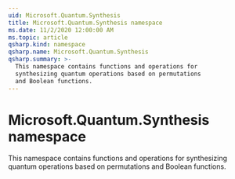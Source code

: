 ```yaml
---
uid: Microsoft.Quantum.Synthesis
title: Microsoft.Quantum.Synthesis namespace
ms.date: 11/2/2020 12:00:00 AM
ms.topic: article
qsharp.kind: namespace
qsharp.name: Microsoft.Quantum.Synthesis
qsharp.summary: >-
  This namespace contains functions and operations for
  synthesizing quantum operations based on permutations
  and Boolean functions.
---
```


# Microsoft.Quantum.Synthesis namespace

This namespace contains functions and operations forsynthesizing quantum operations based on permutationsand Boolean functions.

